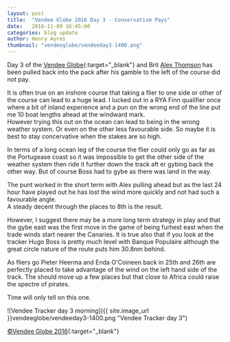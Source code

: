 ```yaml
---
layout: post
title:  "Vendee Globe 2016 Day 3 - Conservatism Pays"
date:   2016-11-09 16:45:00
categories: blog update
author: Henry Ayres
thumbnail: "vendeeglobe/vendeeday3-1400.png"
---
```


Day 3 of the [Vendee Globe](http://www.vendeeglobe.org/en){:target="_blank"} and Brit [Alex Thomson](http://www.alexthomsonracing.com/) 
has been pulled back into the pack after his gamble to the left of the course did not pay.

It is often true on an inshore course that taking a flier to one side or other of the course can lead to a huge lead.
I lucked out in a RYA Finn qualifier once where a bit of inland experience and a pun on the wrong end of the line put me 10 boat lengths ahead at the windward mark.  
However trying this out on the ocean can lead to being in the wrong weather system.  Or even on the other less favourable side.  So maybe it is best to stay concervative when the stakes are so high.

In terms of a long ocean leg of the course the flier could only go as far as the Portugease coast so it was impossible to get the other side of the 
weather system then ride it further down the track aft er gybing back the other way.  But of course Boss had to gybe as there was land in the way.

The punt worked in the short term with Alex pulling ahead but as the last 24 hour have played out he has lost the wind more quickly and not had such a favourable angle.  
A steady decent through the places to 8th is the result.  

However, I suggest there may be a more long term strategy in play and that the gybe east was the first move in the game of being furhest east
when the trade winds start nearer the Canaries.  It is true also that if you look at the tracker Hugo Boss is pretty much level with Banque Populaire although the 
great circle nature of the route puts him 30.8nm behind.  

As fliers go Pieter Heerma and Enda O'Coineen back in 25th and 26th are perfectly placed to take advantage of the wind on the left hand side of the track. 
The should move up a few places but that close to Africa could raise the spectre of pirates.

Time will only tell on this one.

![Vendee Tracker day 3 morning]({{ site.image_url }}vendeeglobe/vendeeday3-1400.png "Vendee Tracker day 3")

[&copy;Vendee Globe 2016](http://tracking2016.vendeeglobe.org/hp5ip0/){:target="_blank"}